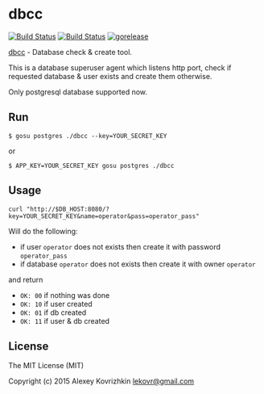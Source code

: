 dbcc
====

[![Build Status](https://travis-ci.org/LeKovr/dbcc.svg?branch=master)](https://travis-ci.org/LeKovr/dbcc) 
 [![Build Status](https://drone.io/github.com/LeKovr/dbcc/status.png)](https://drone.io/github.com/LeKovr/dbcc/latest)
 [![gorelease](https://dn-gorelease.qbox.me/gorelease-download-blue.svg)](http://gorelease.herokuapp.com/LeKovr/dbcc/master)

[dbcc](https://github.com/LeKovr/dbcc) - Database check & create tool.

This is a database superuser agent which listens http port, check if requested database & user exists and create them otherwise.

Only postgresql database supported now.

Run
---

`$ gosu postgres ./dbcc --key=YOUR_SECRET_KEY`

or

`$ APP_KEY=YOUR_SECRET_KEY gosu postgres ./dbcc`

Usage
-----

`curl "http://$DB_HOST:8080/?key=YOUR_SECRET_KEY&name=operator&pass=operator_pass"`

Will do the following:

* if user `operator` does not exists then create it with password `operator_pass`
* if database `operator` does not exists then create it with owner `operator`

and return

* `OK: 00` if nothing was done
* `OK: 10` if user created
* `OK: 01` if db created
* `OK: 11` if user & db created

License
-------

The MIT License (MIT)

Copyright (c) 2015 Alexey Kovrizhkin lekovr@gmail.com

